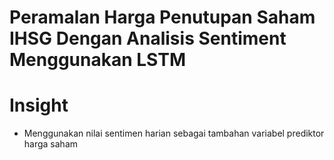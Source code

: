 # Peramalan Harga Penutupan Saham IHSG Dengan Analisis Sentiment Menggunakan LSTM

# Insight
- Menggunakan nilai sentimen harian sebagai tambahan variabel prediktor harga saham